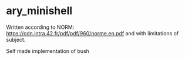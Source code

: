 # ary_minishell

Written according to NORM: https://cdn.intra.42.fr/pdf/pdf/960/norme.en.pdf and with limitations of subject.

Self made implementation of bush
